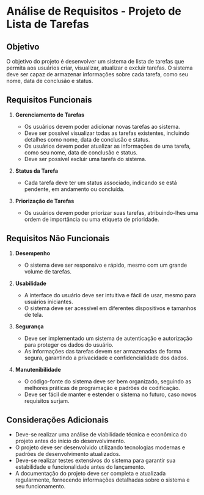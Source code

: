 # Análise de Requisitos - Projeto de Lista de Tarefas

## Objetivo
O objetivo do projeto é desenvolver um sistema de lista de tarefas que permita aos usuários criar, visualizar, atualizar e excluir tarefas. O sistema deve ser capaz de armazenar informações sobre cada tarefa, como seu nome, data de conclusão e status.

## Requisitos Funcionais
1. **Gerenciamento de Tarefas**
   - Os usuários devem poder adicionar novas tarefas ao sistema.
   - Deve ser possível visualizar todas as tarefas existentes, incluindo detalhes como nome, data de conclusão e status.
   - Os usuários devem poder atualizar as informações de uma tarefa, como seu nome, data de conclusão e status.
   - Deve ser possível excluir uma tarefa do sistema.

2. **Status da Tarefa**
   - Cada tarefa deve ter um status associado, indicando se está pendente, em andamento ou concluída.

3. **Priorização de Tarefas**
   - Os usuários devem poder priorizar suas tarefas, atribuindo-lhes uma ordem de importância ou uma etiqueta de prioridade.

## Requisitos Não Funcionais
1. **Desempenho**
   - O sistema deve ser responsivo e rápido, mesmo com um grande volume de tarefas.

2. **Usabilidade**
   - A interface do usuário deve ser intuitiva e fácil de usar, mesmo para usuários iniciantes.
   - O sistema deve ser acessível em diferentes dispositivos e tamanhos de tela.

3. **Segurança**
   - Deve ser implementado um sistema de autenticação e autorização para proteger os dados do usuário.
   - As informações das tarefas devem ser armazenadas de forma segura, garantindo a privacidade e confidencialidade dos dados.

4. **Manutenibilidade**
   - O código-fonte do sistema deve ser bem organizado, seguindo as melhores práticas de programação e padrões de codificação.
   - Deve ser fácil de manter e estender o sistema no futuro, caso novos requisitos surjam.

## Considerações Adicionais
- Deve-se realizar uma análise de viabilidade técnica e econômica do projeto antes do início do desenvolvimento.
- O projeto deve ser desenvolvido utilizando tecnologias modernas e padrões de desenvolvimento atualizados.
- Deve-se realizar testes extensivos do sistema para garantir sua estabilidade e funcionalidade antes do lançamento.
- A documentação do projeto deve ser completa e atualizada regularmente, fornecendo informações detalhadas sobre o sistema e seu funcionamento.
